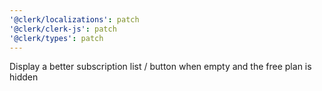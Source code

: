 ```yaml
---
'@clerk/localizations': patch
'@clerk/clerk-js': patch
'@clerk/types': patch
---
```


Display a better subscription list / button when empty and the free plan is hidden
